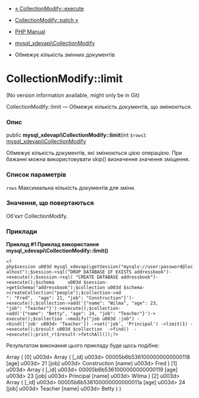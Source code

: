 - [«
CollectionModify::execute](mysql-xdevapi-collectionmodify.execute.md)
- [CollectionModify::patch
»](mysql-xdevapi-collectionmodify.patch.md)

- [PHP Manual](index.md)
- [mysql_xdevapi\CollectionModify](class.mysql-xdevapi-collectionmodify.md)
- Обмежує кількість змінних документів

# CollectionModify::limit

(No version information available, might only be in Git)

CollectionModify::limit — Обмежує кількість документів, що змінюються.

### Опис

public **mysql_xdevapi\CollectionModify::limit**(int `$rows`):
[mysql_xdevapi\CollectionModify](class.mysql-xdevapi-collectionmodify.md)

Обмежує кількість документів, які змінюються цією операцією. При
бажанні можна використовувати skip() визначення значення зміщення.

### Список параметрів

`rows`
Максимальна кількість документів для зміни.

### Значення, що повертаються

Об'єкт CollectionModify.

### Приклади

**Приклад #1 Приклад використання
**mysql_xdevapi\CollectionModify::limit()****

` <?php$session u003d mysql_xdevapi\getSession("mysqlx://user:password@localhost");$session->sql("DROP DATABASE IF EXISTS addressbook")->execute();$session->sql( "CREATE DATABASE addressbook")->execute();$schema     u003d $session->getSchema("addressbook");$collection u003d $schema->createCollection("people");$collection->ad ": "Fred",  "age": 21, "job": "Construction"}')->execute();$collection->add('{"name": "Wilma", "age": 23, "job": "Teacher"}')->execute();$collection->add('{"name": "Betty", "age": 24, "job": "Teacher"}')-> execute();$collection ->modify("job u003d :job") ->bind(['job' u003d> 'Teacher']) ->set('job', 'Principal') ->limit(1) ->execute();$result u003d $collection  ->find()  ->execute();print_r($result->fetchAll());?> `

Результатом виконання цього прикладу буде щось подібне:

Array
(
[0] u003d> Array
(
[_id] u003d> 00005b6b5361000000000000118
[age] u003d> 21
[job] u003d> Construction
[name] u003d> Fred
)
[1] u003d> Array
(
[_id] u003d> 00005b6b5361000000000000119
[age] u003d> 23
[job] u003d> Principal
[name] u003d> Wilma
)
[2] u003d> Array
(
[_id] u003d> 00005b6b536100000000000011a
[age] u003d> 24
[job] u003d> Teacher
[name] u003d> Betty
)
)
